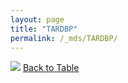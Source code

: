 ```yaml
---
layout: page
title: "TARDBP"
permalink: /_mds/TARDBP/
---
```


![](../../alns_9.28.22/aln_5HSAA106934_1.000.png?raw=true
)
[Back to Table](../../display)
